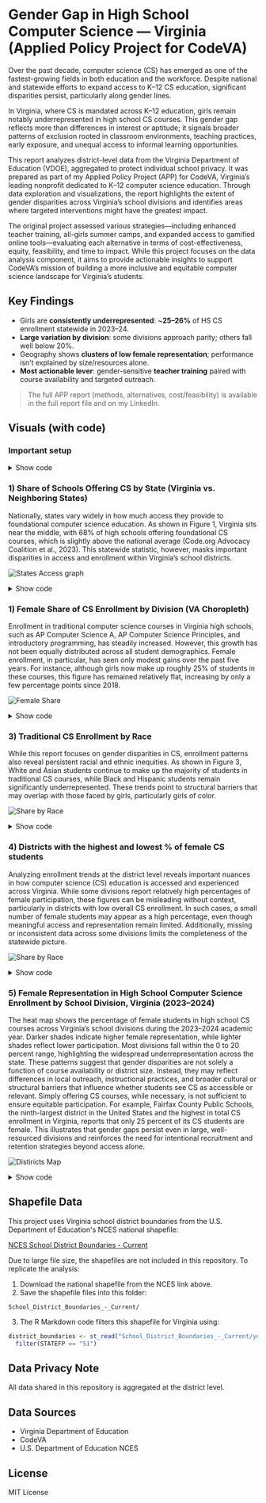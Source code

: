 # Gender Gap in High School Computer Science — Virginia (Applied Policy Project for CodeVA)

Over the past decade, computer science (CS) has emerged as one of the fastest-growing fields in both education and the workforce. Despite national and statewide efforts to expand access to K–12 CS education, significant disparities persist, particularly along gender lines.

In Virginia, where CS is mandated across K–12 education, girls remain notably underrepresented in high school CS courses. This gender gap reflects more than differences in interest or aptitude; it signals broader patterns of exclusion rooted in classroom environments, teaching practices, early exposure, and unequal access to informal learning opportunities.

This report analyzes district-level data from the Virginia Department of Education (VDOE), aggregated to protect individual school privacy. It was prepared as part of my Applied Policy Project (APP) for CodeVA, Virginia’s leading nonprofit dedicated to K–12 computer science education. Through data exploration and visualizations, the report highlights the extent of gender disparities across Virginia’s school divisions and identifies areas where targeted interventions might have the greatest impact.

The original project assessed various strategies—including enhanced teacher training, all-girls summer camps, and expanded access to gamified online tools—evaluating each alternative in terms of cost-effectiveness, equity, feasibility, and time to impact. While this project focuses on the data analysis component, it aims to provide actionable insights to support CodeVA’s mission of building a more inclusive and equitable computer science landscape for Virginia’s students.

## Key Findings
- Girls are **consistently underrepresented**: ~**25–26%** of HS CS enrollment statewide in 2023–24.
- **Large variation by division**: some divisions approach parity; others fall well below 20%.
- Geography shows **clusters of low female representation**; performance isn’t explained by size/resources alone.
- **Most actionable lever**: gender-sensitive **teacher training** paired with course availability and targeted outreach.

> The full APP report (methods, alternatives, cost/feasibility) is available in the full report file and on my LinkedIn.

## Visuals (with code)

### Important setup

<details>
<summary>Show code</summary>
  
```r

# Load libraries

library(tidyverse)
library(dplyr)
library(sf) # the primary spatial package for today
library(tigris) # to call Census boundary files
library(RColorBrewer)
library(scales)
library(readxl)
library(showtext)
#install.packages("here") #You might need to install this package 
library(here)

# CodeVA colors

codeva_darkblue <- "#0A2945"
codeva_lightblue <- "#7FC6E6"
codeva_orange <- "#F58220"
codeva_green <- "#7CB342"

#font
font_add(family = "Times New Roman", regular = "Times New Roman.ttf")
showtext_auto()

```
</details>

### 1) Share of Schools Offering CS by State (Virginia vs. Neighboring States)  

Nationally, states vary widely in how much access they provide to foundational computer science education. As shown in Figure 1, Virginia sits near the middle, with 68% of high schools offering foundational CS courses, which is slightly above the national average (Code.org Advocacy Coalition et al., 2023). This statewide statistic, however, masks important disparities in access and enrollment within Virginia’s school districts.

![States Access graph](images/states_access_graph.png) 

<details>
<summary>Show code</summary>

```r 
p_states <- ggplot(
  states_data %>%
    mutate(bar_color = if_else(State == "Virginia", "#F58220", "#0A2945"))  # Orange for VA, light blue for others
) +
  geom_col(aes(x = reorder(State, `% Schools Offering CS`), 
               y = `% Schools Offering CS`, fill = bar_color), width = 0.7) +
  geom_text(aes(x = State, y = `% Schools Offering CS`, 
                label = scales::percent(`% Schools Offering CS`, accuracy = 1)),
            vjust = -0.5, size = 3.5, color = "#0A2945", family = "Times New Roman", fontface = "bold") +
  scale_fill_identity() +
  scale_y_continuous(labels = scales::percent_format(accuracy = 1), limits = c(0, 1.1)) +
  labs(
    title = "Share of Schools Offering CS by State",
    subtitle = "Virginia highlighted for comparison",
    x = NULL,
    y = "% of Schools Offering CS"
  ) +
  theme_minimal(base_family = "Times New Roman") +
  theme(
    plot.title = element_text(hjust = 0.5, size = 14, face = "bold", color = "#0A2945"),
    plot.subtitle = element_text(hjust = 0.5, color = "#0A2945"),
    axis.text.x = element_text(color = "#0A2945", face = "bold"),
    axis.text.y = element_text(color = "#0A2945"),
    axis.title = element_text(color = "#0A2945"),
    panel.grid.minor = element_blank()
  )                          
ggsave("images/states_access_graph.png", p_states, width = 8, height = 6, dpi = 300)

```
</details>

### 1) Female Share of CS Enrollment by Division (VA Choropleth)

Enrollment in traditional computer science courses in Virginia high schools, such as AP Computer Science A, AP Computer Science Principles, and introductory programming, has steadily increased. However, this growth has not been equally distributed across all student demographics. Female enrollment, in particular, has seen only modest gains over the past five years. For instance, although girls now make up roughly 25% of students in these courses, this figure has remained relatively flat, increasing by only a few percentage points since 2018.

![Female Share](images/female_share.png)

<details>
<summary>Show code</summary>

```r

# Summarize total enrollment by gender for each year
gender_trend <- schools_data2 %>%
  group_by(Year) %>%
  summarise(
    Female = sum(female, na.rm = TRUE),
    Male = sum(male, na.rm = TRUE),
    Total = sum(number_enrolled, na.rm = TRUE)
  )
# Ensure Year is a character variable (for proper plotting and grouping later)

gender_trend$Year <- as.character(gender_trend$Year)

# Reshape the data from wide to long format:
# Each row will represent one group (Female, Male, or Total) per year
gender_trend_long <- gender_trend %>%
  pivot_longer(cols = c(Female, Male, Total),
               names_to = "Group",
               values_to = "Enrollment")
#Line graph

by_gender <- ggplot(gender_trend_long, aes(x = Year, y = Enrollment, color = Group, group = Group)) +
  geom_line(size = 1.5) +
  geom_point(size = 2) +
  scale_color_manual(values = c(
    "Female" = codeva_green,
    "Male" = codeva_orange,
    "Total" = codeva_darkblue
  )) +
  labs(
    title = "Traditional CS Enrollment by Gender",
    x = NULL,
    y = "Enrollment Count",
    color = NULL
  ) +
  theme_minimal(base_family = "Times New Roman") +
  theme(
    plot.title = element_text(hjust = 0.5, face = "bold", color = codeva_darkblue),
    axis.text = element_text(color = codeva_darkblue),
    axis.title = element_text(color = codeva_darkblue),
    legend.position = "bottom",
    legend.text = element_text(color = codeva_darkblue)
  )

ggsave("images/female_share.png", by_gender, width = 8, height = 6, dpi = 300)

```
</details>

### 3) Traditional CS Enrollment by Race

While this report focuses on gender disparities in CS, enrollment patterns also reveal persistent racial and ethnic inequities. As shown in Figure 3, White and Asian students continue to make up the majority of students in traditional CS courses, while Black and Hispanic students remain significantly underrepresented. These trends point to structural barriers that may overlap with those faced by girls, particularly girls of color.

![Share by Race](images/cs_by_race.png)

<details>
<summary>Show code</summary>

```r

race_trend <- schools_data2 %>%
  group_by(Year) %>%
  summarise(
    White = sum(white, na.rm = TRUE),
    Asian = sum(asian, na.rm = TRUE),
    Black = sum(black, na.rm = TRUE),
    Hispanic = sum(hispanic, na.rm = TRUE)
  )

#pivot to long

race_trend_long <- race_trend %>%
  pivot_longer(cols = c(White, Asian, Black, Hispanic),
               names_to = "Race",
               values_to = "Enrollment")

by_race <- ggplot(race_trend_long, aes(x = Year, y = Enrollment, fill = Race)) +
  geom_col(position = "dodge", width = 0.7) +
  scale_fill_manual(values = c(
    "White" = "#174A73",     # dark blue
    "Asian" = "#F58220",     # orange
    "Black" = "#2E7D32",     # green
    "Hispanic" = "#29B6F6"   # light blue
  )) +
  labs(
    title = "Traditional CS Enrollment by Race",
    x = NULL,
    y = "Enrollment Count",
    fill = NULL
  ) +
  theme_minimal(base_family = "Times New Roman") +
  theme(
    plot.title = element_text(hjust = 0.5, face = "bold", color = "#0A2945"),
    axis.text = element_text(color = "#0A2945"),
    axis.title = element_text(color = "#0A2945"),
    legend.text = element_text(color = "#0A2945"),
    legend.position = "bottom"
  )
ggsave("images/cs_by_race.png", by_race, plot = p, width = 8, height = 6, dpi = 300)

```
</details>

### 4) Districts with the highest and lowest % of female CS students

Analyzing enrollment trends at the district level reveals important nuances in how computer science (CS) education is accessed and experienced across Virginia. While some divisions report relatively high percentages of female participation, these figures can be misleading without context, particularly in districts with low overall CS enrollment. In such cases, a small number of female students may appear as a high percentage, even though meaningful access and representation remain limited. Additionally, missing or inconsistent data across some divisions limits the completeness of the statewide picture.

![Share by Race](images/cs_by_districts.png)

<details>
<summary>Show code</summary>

```r

plot_data <- districts_data %>%
  filter(Year == "2023-2024", number_enrolled >= 100) %>%
  arrange(pct_female) %>%
  slice(c(1:5, (n() - 4):n())) %>%
  mutate(group = if_else(row_number() <= 5, "Lowest", "Highest"))


districts_shares -> ggplot(plot_data, aes(x = reorder(Division, pct_female), y = pct_female, fill = group)) +
  geom_col(width = 0.7) +
  geom_text(aes(label = paste0(round(pct_female, 1), "%")), 
            hjust = -0.1, size = 3.5, color = "#0A2945", fontface = "bold") +
  coord_flip(clip = "off") +
  scale_fill_manual(values = c("Highest" = "#F58220", "Lowest" = "#0A2945")) +  # CodeVA orange & light blue
  labs(
    title = "Districts with Highest and Lowest % of Female CS Students (2023–2024)",
    subtitle = "Among districts with at least 100 students enrolled",
    x = NULL,
    y = "% Female in CS",
    fill = NULL
  ) +
  ylim(0, max(plot_data$pct_female, na.rm = TRUE) + 5) +
  theme_minimal(base_family = "Times New Roman") +
  theme(
    plot.title = element_text(hjust = 0.5, face = "bold", color = "#0A2945"),
    plot.subtitle = element_text(hjust = 0.5, color = "#0A2945"),
    axis.text.y = element_text(size = 9, face = "bold", color = "#0A2945"),
    axis.text.x = element_text(color = "#0A2945"),
    panel.grid.major.y = element_blank(),
    legend.position = "bottom"
  )
ggsave("images/cs_by_districts.png", districts_shares, plot = p, width = 8, height = 6, dpi = 300)

```
</details>


### 5) Female Representation in High School Computer Science Enrollment by School Division, Virginia (2023–2024)

The heat map shows the percentage of female students in high school CS courses across Virginia’s school divisions during the 2023–2024 academic year. Darker shades indicate higher female representation, while lighter shades reflect lower participation. Most divisions fall within the 0 to 20 percent range, highlighting the widespread underrepresentation across the state.
These patterns suggest that gender disparities are not solely a function of course availability or district size. Instead, they may reflect differences in local outreach, instructional practices, and broader cultural or structural barriers that influence whether students see CS as accessible or relevant. Simply offering CS courses, while necessary, is not sufficient to ensure equitable participation.
For example, Fairfax County Public Schools, the ninth-largest district in the United States and the highest in total CS enrollment in Virginia, reports that only 25 percent of its CS students are female.
This illustrates that gender gaps persist even in large, well-resourced divisions and reinforces the need for intentional recruitment and retention strategies beyond access alone.

![Distiricts Map](images/cs_map.png)


<details>
<summary>Show code</summary>

```r

#filter for only Virginia 
district_boundaries <- district_boundaries %>%
  filter(STATEFP == "51")  # 51 = Virginia
#change var name to match 

district_boundaries <- district_boundaries %>%
  rename(Division = NAME)


# Join data (update "NAME" to match shapefile's district name column)
districts_data <- district_boundaries %>%
  full_join(districts_data, by = "Division")

#Map graph 

districts_map -> ggplot(
  districts_data %>%
    filter(Year == "2023-2024")
) +
  geom_sf(aes(fill = pct_female), color = "white", size = 0.1) +
  scale_fill_gradient(
    low = "#fee8c8", high = "#F58220",
    na.value = "gray90", name = "% Female"
  ) +
  labs(
    title = "Percent of Female Students in Traditional CS (2023–2024)",
    subtitle = "By Virginia School Division",
    caption = "Source: CodeVA and VDOE"
  ) +
  theme_minimal(base_family = "Times New Roman") +
  theme(
    plot.title = element_text(hjust = 0.5, face = "bold", color = "#0A2945"),  # CodeVA dark blue
    plot.subtitle = element_text(hjust = 0.5, color = "#0A2945"),
    legend.title = element_text(color = "#0A2945"),
    legend.text = element_text(color = "#0A2945"),
    axis.text = element_blank(),
    axis.title = element_blank(),
    panel.grid = element_blank()
  )

ggsave("images/cs_map.png", districts_map, plot = p, width = 8, height = 6, dpi = 300)

```
</details>


## Shapefile Data
This project uses Virginia school district boundaries from the U.S. Department of Education's NCES national shapefile:

[NCES School District Boundaries - Current](https://data-nces.opendata.arcgis.com/datasets/school-district-boundaries-current/explore)

Due to large file size, the shapefiles are not included in this repository. To replicate the analysis:

1. Download the national shapefile from the NCES link above.
2. Save the shapefile files into this folder:

```
School_District_Boundaries_-_Current/
```

3. The R Markdown code filters this shapefile for Virginia using:

```r
district_boundaries <- st_read("School_District_Boundaries_-_Current/your_shapefile.shp") %>%
  filter(STATEFP == "51")
```

## Data Privacy Note

All data shared in this repository is aggregated at the district level.

## Data Sources

- Virginia Department of Education
- CodeVA
- U.S. Department of Education NCES

## License

MIT License
